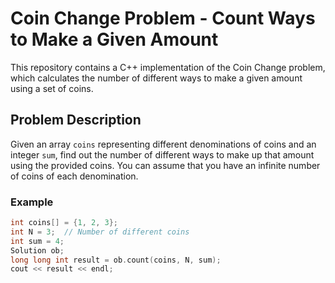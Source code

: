 # Coin Change Problem - Count Ways to Make a Given Amount

This repository contains a C++ implementation of the Coin Change problem, which calculates the number of different ways to make a given amount using a set of coins.

## Problem Description

Given an array `coins` representing different denominations of coins and an integer `sum`, find out the number of different ways to make up that amount using the provided coins. You can assume that you have an infinite number of coins of each denomination.

### Example

```cpp
int coins[] = {1, 2, 3};
int N = 3;  // Number of different coins
int sum = 4;
Solution ob;
long long int result = ob.count(coins, N, sum);
cout << result << endl;
